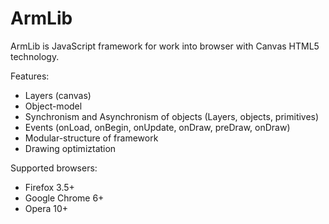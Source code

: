 ArmLib
======

ArmLib is JavaScript framework for work into browser with Canvas HTML5 technology.

Features:
* Layers (canvas)
* Object-model 
* Synchronism and Asynchronism of objects (Layers, objects, primitives)
* Events (onLoad, onBegin, onUpdate, onDraw, preDraw, onDraw)
* Modular-structure of framework
* Drawing optimiztation 

Supported browsers:

* Firefox 3.5+
* Google Chrome 6+
* Opera 10+

